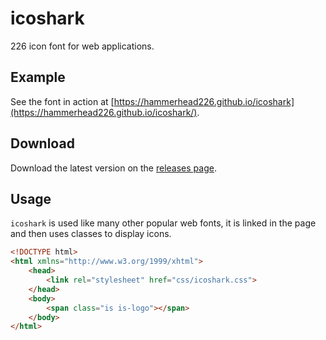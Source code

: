 # icoshark
226 icon font for web applications. 


## Example
See the font in action at [https://hammerhead226.github.io/icoshark](https://hammerhead226.github.io/icoshark/).


## Download
Download the latest version on the [releases page](https://github.com/hammerhead226/icoshark/releases).


## Usage
`icoshark` is used like many other popular web fonts, it is linked in the page and then uses classes to display icons.
```html
<!DOCTYPE html>
<html xmlns="http://www.w3.org/1999/xhtml">
    <head>
        <link rel="stylesheet" href="css/icoshark.css">
    </head>
    <body>
        <span class="is is-logo"></span>    
    </body>
</html>
```
